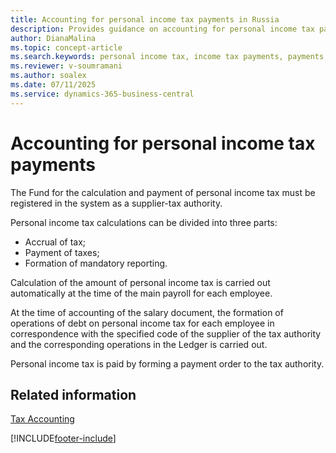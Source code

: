 ```yaml
---
title: Accounting for personal income tax payments in Russia
description: Provides guidance on accounting for personal income tax payments in Russia.
author: DianaMalina
ms.topic: concept-article
ms.search.keywords: personal income tax, income tax payments, payments, Russia
ms.reviewer: v-soumramani
ms.author: soalex
ms.date: 07/11/2025
ms.service: dynamics-365-business-central
---
```


# Accounting for personal income tax payments

The Fund for the calculation and payment of personal income tax must be registered in the system as a supplier-tax authority.

Personal income tax calculations can be divided into three parts:

- Accrual of tax;
- Payment of taxes;
- Formation of mandatory reporting.

Calculation of the amount of personal income tax is carried out automatically at the time of the main payroll for each employee.

At the time of accounting of the salary document, the formation of operations of debt on personal income tax for each employee in correspondence with the specified code of the supplier of the tax authority and the corresponding operations in the Ledger is carried out.

Personal income tax is paid by forming a payment order to the tax authority.

## Related information

[Tax Accounting](Tax-Accounting.md)

[!INCLUDE[footer-include](../../includes/footer-banner.md)]
